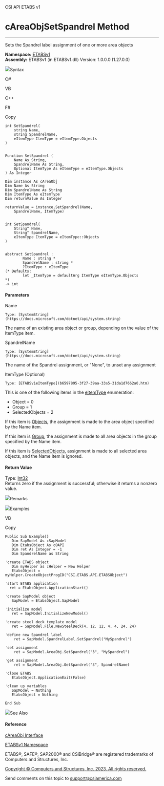 ﻿

CSI API ETABS v1

# cAreaObjSetSpandrel Method  
  
---  
  
Sets the Spandrel label assignment of one or more area objects

**Namespace:** [ETABSv1](2780f1b8-2033-5289-2298-1cdb2a7508d9.htm)  
**Assembly:** ETABSv1 (in ETABSv1.dll) Version: 1.0.0.0 (1.27.0.0)

![](../icons/SectionExpanded.png)Syntax

C#

VB

C++

F#

Copy

    
    
    int SetSpandrel(
    	string Name,
    	string SpandrelName,
    	eItemType ItemType = eItemType.Objects
    )
    
    
    Function SetSpandrel ( 
    	Name As String,
    	SpandrelName As String,
    	Optional ItemType As eItemType = eItemType.Objects
    ) As Integer
    
    Dim instance As cAreaObj
    Dim Name As String
    Dim SpandrelName As String
    Dim ItemType As eItemType
    Dim returnValue As Integer
    
    returnValue = instance.SetSpandrel(Name, 
    	SpandrelName, ItemType)
    
    
    int SetSpandrel(
    	String^ Name, 
    	String^ SpandrelName, 
    	eItemType ItemType = eItemType::Objects
    )
    
    
    abstract SetSpandrel : 
            Name : string * 
            SpandrelName : string * 
            ?ItemType : eItemType 
    (* Defaults:
            let _ItemType = defaultArg ItemType eItemType.Objects
    *)
    -> int 
    

#### Parameters

Name

    Type: [SystemString](https://docs.microsoft.com/dotnet/api/system.string)  
The name of an existing area object or group, depending on the value of the
ItemType item.

SpandrelName

    Type: [SystemString](https://docs.microsoft.com/dotnet/api/system.string)  
The name of the Spandrel assignment, or "None", to unset any assignment

ItemType (Optional)

    Type: [ETABSv1eItemType](b6597895-3f27-39aa-33a5-31da1d7662a0.htm)  
This is one of the following items in the
[eItemType](b6597895-3f27-39aa-33a5-31da1d7662a0.htm) enumeration:

  * Object = 0
  * Group = 1
  * SelectedObjects = 2

If this item is [Objects](b6597895-3f27-39aa-33a5-31da1d7662a0.htm), the
assignment is made to the area object specified by the Name item.

If this item is [Group](b6597895-3f27-39aa-33a5-31da1d7662a0.htm), the
assignment is made to all area objects in the group specified by the Name
item.

If this item is [SelectedObjects](b6597895-3f27-39aa-33a5-31da1d7662a0.htm),
assignment is made to all selected area objects, and the Name item is ignored.

#### Return Value

Type: [Int32](https://docs.microsoft.com/dotnet/api/system.int32)  
Returns zero if the assignment is successful; otherwise it returns a nonzero
value.

![](../icons/SectionExpanded.png)Remarks

![](../icons/SectionExpanded.png)Examples

VB

Copy

    
    
    Public Sub Example()
       Dim SapModel As cSapModel
       Dim EtabsObject As cOAPI
       Dim ret As Integer = -1
       Dim SpandrelName as String
    
    'create ETABS object
       Dim myHelper as cHelper = New Helper
       EtabsObject = myHelper.CreateObjectProgID("CSI.ETABS.API.ETABSObject")
    
    'start ETABS application
      ret = EtabsObject.ApplicationStart()
    
    'create SapModel object
       SapModel = EtabsObject.SapModel
    
    'initialize model
       ret = SapModel.InitializeNewModel()
    
    'create steel deck template model
       ret = SapModel.File.NewSteelDeck(4, 12, 12, 4, 4, 24, 24)
    
    'define new Spandrel label
        ret = SapModel.SpandrelLabel.SetSpandrel("MySpandrel")
    
    'set assignment
        ret = SapModel.AreaObj.SetSpandrel("3", "MySpandrel")
    
    'get assignment
        ret = SapModel.AreaObj.GetSpandrel("3", SpandrelName)
    
    'close ETABS
       EtabsObject.ApplicationExit(False)
    
    'clean up variables
       SapModel = Nothing
       EtabsObject = Nothing
    
    End Sub

![](../icons/SectionExpanded.png)See Also

#### Reference

[cAreaObj Interface](2cda9b42-232e-6821-8caa-dc87fd84fed0.htm)

[ETABSv1 Namespace](2780f1b8-2033-5289-2298-1cdb2a7508d9.htm)

ETABS®, SAFE®, SAP2000® and CSiBridge® are registered trademarks of Computers
and Structures, Inc.  

[Copyright © Computers and Structures, Inc. 2023. All rights
reserved.](http://www.csiamerica.com)

Send comments on this topic to
[support@csiamerica.com](mailto:support%40csiamerica.com?Subject=CSI%20API%20ETABS%20v1)

